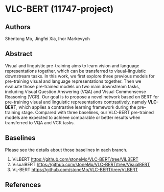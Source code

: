 # VLC-BERT (11747-project)

## Authors 
Shentong Mo,  Jingfei Xia,  Ihor Markevych

## Abstract
Visual and linguistic pre-training aims to learn vision and language representations together, which can be transferred to visual-linguistic downstream tasks. In this work, we first explore three previous models for pre-training visual and language representations together. Then we evaluate those pre-trained models on two main downstream tasks, including Visual Question Answering (VQA) and Visual Commonsense Reasoning (VCR). Our goal is to propose a novel network based on BERT for pre-training visual and linguistic representations contrastively, namely **VLC-BERT**, which applies a contrastive learning framework during the pre-training stage. Compared with three baselines, our VLC-BERT pre-trained models are expected to achieve comparable or better results when transferred to VQA and VCR tasks. 

## Baselines

Please see the details about those baselines in each branch.
1. ViLBERT <https://github.com/stoneMo/VLC-BERT/tree/ViLBERT>
2. VisualBERT <https://github.com/stoneMo/VLC-BERT/tree/VisualBERT>
3. VL-BERT <https://github.com/stoneMo/VLC-BERT/tree/VLBERT>


## References

